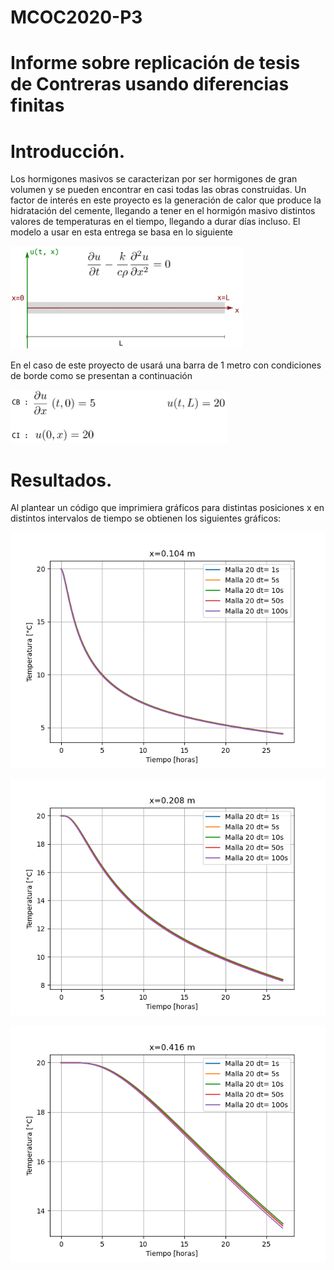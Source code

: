 # MCOC2020-P3
  
# Informe sobre replicación de tesis de Contreras usando diferencias finitas 

# Introducción.
Los hormigones masivos se caracterizan por ser hormigones de gran volumen y se pueden encontrar en casi todas las obras construidas. Un factor de interés en este proyecto es la generación de calor que produce la hidratación del cemente, llegando a tener en el hormigón masivo distintos valores de temperaturas en el tiempo, llegando a durar días incluso.
El modelo a usar en esta entrega se basa en lo siguiente

![imagen](/ec1.png)

En el caso de este proyecto de usará una barra de 1 metro con condiciones de borde como se presentan a continuación
 
![imagen](/cond_borde.png)


# Resultados.

 Al plantear un código que imprimiera gráficos para distintas posiciones x en distintos intervalos de tiempo se obtienen los siguientes gráficos:
 
 ![imagen](/x=0.104.png)
 
 

![imagen](/x=0.208.png)
  
  
![imagen](/x=0.416.png)
